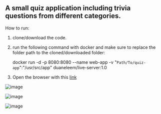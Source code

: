 ## A small quiz application including trivia questions from different categories.

 How to run:
1) clone/download the code.
2) run the following command with docker and make sure to replace the folder path to the cloned/downloaded folder:

     docker run -d -p 8080:8080 --name web-app -v "`Path/To/quiz-app`":"/usr/src/app" duaneleem/live-server:1.0

3) Open the browser with this [link](http://localhost:8080/)


![image](https://user-images.githubusercontent.com/82344328/193715172-8be91223-f20d-4bed-b3a5-4f866dece0ce.png)


![image](https://user-images.githubusercontent.com/82344328/193715212-9f59b123-9d2a-4f34-968f-c6e21da87a42.png)


![image](https://user-images.githubusercontent.com/82344328/193715302-db9fc949-20f9-4d08-bfd4-ca5d3fbf4234.png)

